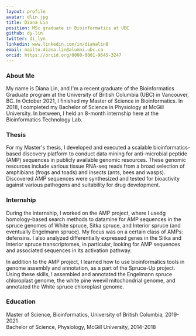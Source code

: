 ```yaml
---
layout: profile
avatar: dlin.jpg
title: Diana Lin
position: MSc graduate in Bioinformatics at UBC
github: dy-lin
twitter: di_lyn
linkedin: www.linkedin.com/in/dianalin8
email: mailto:diana.lin@alumni.ubc.ca
orcid: https://orcid.org/0000-0001-9645-3247
--- 
```


### About Me
My name is Diana Lin, and I'm a recent graduate of the Bioinformatics Graduate program at the University of British Columbia (UBC) in Vancouver, BC. In October 2021, I finished my Master of Science in Bioinformatics. In 2018, I completed my Bachelor of Science in Physiology at McGill University. In between, I held an 8-month internship here at the Bioinformatics Technology Lab.

### Thesis
For my Master's thesis, I developed and executed a scalable bioinformatics-based discovery platform to conduct data mining for anti-microbial peptide (AMP) sequences in publicly available genomic resources. These genomic resources include various tissue RNA-seq reads from a broad selection of amphibians (frogs and toads) and insects (ants, bees and wasps). Discovered AMP sequences were synthesized and tested for bioactivity against various pathogens and suitability for drug development.

### Internship
During the internship, I worked on the AMP project, where I usedg homology-based search methods to datamine for AMP sequences in the spruce genomes of White spruce, Sitka spruce, and Interior spruce (and eventually Engelmann spruce). My focus was on a certain class of AMPs: defensins. I also analyzed differentially expressed genes in the Sitka and Interior spruce transcriptomes, in particular, looking for AMP sequences and associated sequences in its activation pathway.

In addition to the AMP project, I learned how to use bioinformatics tools in genome assembly and annotation, as a part of the Spruce-Up project. Using these skills, I assembled and annotated the Engelmann spruce chloroplast genome, the white pine weevil mitochondrial genome, and annotated the White spruce chloroplast genome.

### Education

Master of Science, Bioinformatics, University of British Columbia, 2019-2021<br/>
Bachelor of Science, Physiology, McGill University, 2014-2018
